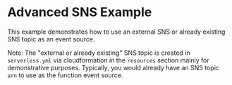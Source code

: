 # Advanced SNS Example

This example demonstrates how to use an external SNS or already existing SNS topic as an event source.

Note: The "external or already existing" SNS topic is created in `serverless.yml` via cloudformation in the `resources` section mainly for demonstrative purposes. Typically, you would already have an SNS topic `arn` to use as the function event source.
